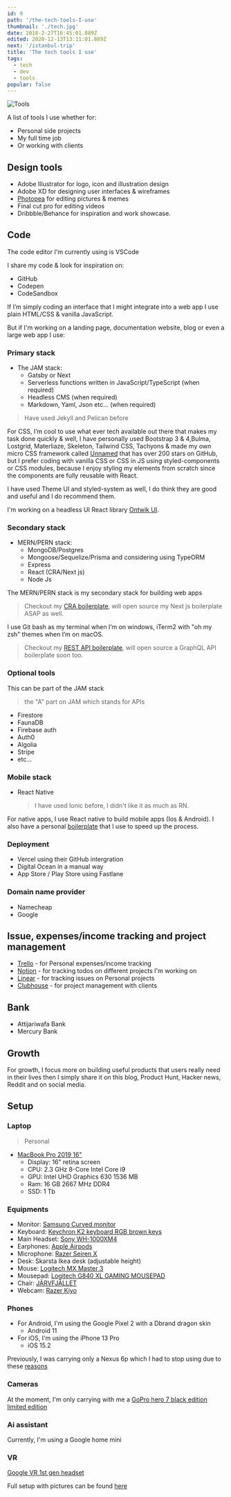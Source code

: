 ```yaml
---
id: 9
path: '/the-tech-tools-I-use'
thumbnail: './tech.jpg'
date: 2018-2-27T16:45:01.889Z
edited: 2020-12-13T13:11:01.889Z
next: '/istanbul-trip'
title: 'The tech tools I use'
tags:
  - tech
  - dev
  - tools
popular: false
---
```


![Tools](tech.jpg)

A list of tools I use whether for:

- Personal side projects
- My full time job
- Or working with clients

## Design tools

- Adobe Illustrator for logo, icon and illustration design
- Adobe XD for designing user interfaces & wireframes
- [Photopea](https://www.photopea.com/?ref=smakosh.com) for editing pictures & memes
- Final cut pro for editing videos
- Dribbble/Behance for inspiration and work showcase.

## Code

The code editor I'm currently using is VSCode

I share my code & look for inspiration on:

- GitHub
- Codepen
- CodeSandbox

If I’m simply coding an interface that I might integrate into a web app I use plain HTML/CSS & vanilla JavaScript.

But if I'm working on a landing page, documentation website, blog or even a large web app I use:

### Primary stack

- The JAM stack:
  - Gatsby or Next
  - Serverless functions written in JavaScript/TypeScript (when required)
  - Headless CMS (when required)
  - Markdown, Yaml, Json etc... (when required)

> Have used Jekyll and Pelican before

For CSS, I’m cool to use what ever tech available out there that makes my task done quickly & well, I have personally used Bootstrap 3 & 4,Bulma, Lostgrid, Materliaze, Skeleton, Tailwind CSS, Tachyons & made my own micro CSS framework called [Unnamed](https://unnamed.smakosh.com/) that has over 200 stars on GitHub, but I prefer coding with vanilla CSS or CSS in JS using styled-components or CSS modules, because I enjoy styling my elements from scratch since the components are fully reusable with React.

I have used Theme UI and styled-system as well, I do think they are good and useful and I do recommend them.

I'm working on a headless UI React library [Ontwik UI](https://github.com/Ontwik-Dev/ontwik-ui).

### Secondary stack

- MERN/PERN stack:
  - MongoDB/Postgres
  - Mongoose/Sequelize/Prisma and considering using TypeORM
  - Express
  - React (CRA/Next js)
  - Node Js

The MERN/PERN stack is my secondary stack for building web apps

> Checkout my [CRA boilerplate](https://github.com/smakosh/CRA-boilerplate), will open source my Next js boilerplate ASAP as well.

I use Git bash as my terminal when I’m on windows, iTerm2 with "oh my zsh" themes when I’m on macOS.

> Checkout my [REST API boilerplate](https://github.com/smakosh/rest-api-boilerplate-v2), will open source a GraphQL API boilerplate soon too.

### Optional tools

This can be part of the JAM stack

> the "A" part on JAM which stands for APIs

- Firestore
- FaunaDB
- Firebase auth
- Auth0
- Algolia
- Stripe
- etc...

### Mobile stack

- React Native
  > I have used Ionic before, I didn't like it as much as RN.

For native apps, I use React native to build mobile apps (Ios & Android). I also have a personal [boilerplate](https://github.com/smakosh/RN-personal-boilerplate) that I use to speed up the process.

### Deployment

- Vercel using their GitHub intergration
- Digital Ocean in a manual way
- App Store / Play Store using Fastlane

### Domain name provider

- Namecheap
- Google

## Issue, expenses/income tracking and project management

- [Trello](https://trello.com/?utm_source=smakosh.com) - for Personal expenses/income tracking
- [Notion](https://notion.so/?utm_source=smakosh.com) - for tracking todos on different projects I'm working on
- [Linear](https://linear.app/?utm_source=smakosh.com) - for tracking issues on Personal projects
- [Clubhouse](https://clubhouse.io?utm_source=smakosh.com) - for project management with clients

## Bank

- Attijariwafa Bank
- Mercury Bank

## Growth

For growth, I focus more on building useful products that users really need in their lives then I simply share it on this blog, Product Hunt, Hacker news, Reddit and on social media.

## Setup

### Laptop

> Personal

- [MacBook Pro 2019 16"](https://amzn.to/3gMSwxw)
  - Display: 16" retina screen
  - CPU: 2.3 GHz 8-Core Intel Core i9
  - GPU: Intel UHD Graphics 630 1536 MB
  - Ram: 16 GB 2667 MHz DDR4
  - SSD: 1 Tb

### Equipments

- Monitor: [Samsung Curved monitor](https://amzn.to/3moe30J)
- Keyboard: [Keychron K2 keyboard RGB brown keys](https://amzn.to/3ngeUBJ)
- Main Headset: [Sony WH-1000XM4](https://amzn.to/3mhv2kY)
- Earphones: [Apple Airpods](https://amzn.to/2WbyNxV)
- Microphone: [Razer Seiren X](https://amzn.to/38jk1dj)
- Desk: Skarsta Ikea desk (adjustable height)
- Mouse: [Logitech MX Master 3](https://www.logitech.com/en-us/products/mice/mx-master-3.html)
- Mousepad: [Logitech G840 XL GAMING MOUSEPAD](https://amzn.to/349KdGQ)
- Chair: [JÄRVFJÄLLET](https://amzn.to/3a8dRjx)
- Webcam: [Razer Kiyo](https://amzn.to/3nf0otS)

### Phones

- For Android, I'm using the Google Pixel 2 with a Dbrand dragon skin
  - Android 11
- For iOS, I'm using the iPhone 13 Pro
  - iOS 15.2

Previously, I was carrying only a Nexus 6p which I had to stop using due to these [reasons](/pixel-2-review-and-why-Nexus-6p-is-a-bad-choice)

### Cameras

At the moment, I'm only carrying with me a [GoPro hero 7 black edition limited edition](https://amzn.to/2WdROzU)

### Ai assistant

Currently, I'm using a Google home mini

### VR

[Google VR 1st gen headset](https://amzn.to/3nhQK9R)

Full setup with pictures can be found [here](https://docs.google.com/document/d/1falYEEHhJxq4HIXwOPoc4lk0AYsfHY4U6ZCcY4Srs8g/edit?usp=sharing)
